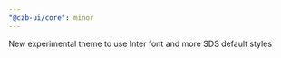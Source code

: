 ```yaml
---
"@czb-ui/core": minor
---
```


New experimental theme to use Inter font and more SDS default styles
